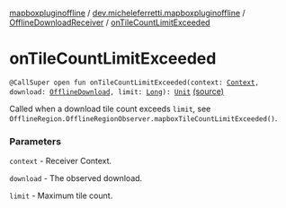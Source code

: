 [mapboxpluginoffline](../../index.md) / [dev.micheleferretti.mapboxpluginoffline](../index.md) / [OfflineDownloadReceiver](index.md) / [onTileCountLimitExceeded](./on-tile-count-limit-exceeded.md)

# onTileCountLimitExceeded

`@CallSuper open fun onTileCountLimitExceeded(context: `[`Context`](https://developer.android.com/reference/android/content/Context.html)`, download: `[`OfflineDownload`](../../dev.micheleferretti.mapboxpluginoffline.model/-offline-download/index.md)`, limit: `[`Long`](https://kotlinlang.org/api/latest/jvm/stdlib/kotlin/-long/index.html)`): `[`Unit`](https://kotlinlang.org/api/latest/jvm/stdlib/kotlin/-unit/index.html) [(source)](https://github.com/xit0c/mapbox-plugin-offline/tree/master/mapboxpluginoffline/src/main/java/dev/micheleferretti/mapboxpluginoffline/OfflineDownloadReceiver.kt#L218)

Called when a download tile count exceeds `limit`, see `OfflineRegion.OfflineRegionObserver.mapboxTileCountLimitExceeded()`.

### Parameters

`context` - Receiver Context.

`download` - The observed download.

`limit` - Maximum tile count.